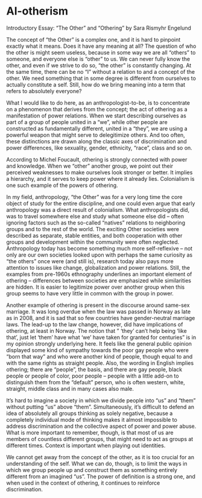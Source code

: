 # AI-otherism

Introductory Essay: “The Other” and “Othering”
by Sara Rismyhr Engelund

The concept of “the Other” is a complex one, and it is hard to pinpoint exactly what it means. Does it have any meaning at all? The question of who the other is might seem useless, because in some way we are all “others” to someone, and everyone else is “other” to us. We can never fully know the other, and even if we strive to do so, “the other” is constantly changing. At the same time, there can be no “I” without a relation to and a concept of the other. We need something that in some degree is different from ourselves to actually constitute a self. Still, how do we bring meaning into a term that refers to absolutely everyone?

What I would like to do here, as an anthropologist-to-be, is to concentrate on a phenomenon that derives from the concept; the act of othering as a manifestation of power relations. When we start describing ourselves as part of a group of people united in a “we”, while other people are constructed as fundamentally different, united in a “they”, we are using a powerful weapon that might serve to delegitimize others. And too often, these distinctions are drawn along the classic axes of discrimination and power differences, like sexuality, gender, ethnicity, “race”, class and so on.

According to Michel Foucault, othering is strongly connected with power and knowledge. When we “other” another group, we point out their perceived weaknesses to make ourselves look stronger or better. It implies a hierarchy, and it serves to keep power where it already lies. Colonialism is one such example of the powers of othering.

In my field, anthropology, “the Other” was for a very long time the core object of study for the entire discipline, and one could even argue that early anthropology was a direct result of colonialism. What anthropologists did, was to travel somewhere else and study what someone else did – often ignoring factors such as the so-called “natives” relations to neighboring groups and to the rest of the world. The exciting Other societies were described as separate, stable entities, and both cooperation with other groups and development within the community were often neglected. Anthropology today has become something much more self-reflexive – not only are our own societies looked upon with perhaps the same curiosity as “the others” once were (and still is), research today also pays more attention to issues like change, globalization and power relations. Still, the examples from pre-1960s ethnography underlines an important element of othering – differences between societies are emphasized while similarities are hidden. It is easier to legitimize power over another group when this group seems to have very little in common with the group in power.

Another example of othering is present in the discourse around same-sex marriage. It was long overdue when the law was passed in Norway as late as in 2008, and it is sad that so few countries have gender-neutral marriage laws. The lead-up to the law change, however, did have implications of othering, at least in Norway. The notion that ” ‘they’ can’t help being ‘like that’, just let ‘them’ have what ‘we’ have taken for granted for centuries” is in my opinion strongly underlying here. It feels like the general public opinion displayed some kind of sympathy towards the poor gay people who were “born that way” and who were another kind of people, though equal to and with the same rights as straight people. Also, the wording in English implies othering; there are “people”, the basis, and there are gay people, black people or people of color, poor people – people with a little add-on to distinguish them from the “default” person, who is often western, white, straight, middle class and in many cases also male.

It’s hard to imagine a society in which we divide people into “us” and “them” without putting “us” above “them”. Simultaneously, it’s difficult to defend an idea of absolutely all groups thinking as solely negative, because a completely individual mode of thinking makes it almost impossible to address discrimination and the collective aspect of power and power abuse. What is more important to remember, though, is that most of us are members of countless different groups, that might need to act as groups at different times. Context is important when playing out identities.

We cannot get away from the concept of the other, as it is too crucial for an understanding of the self. What we can do, though, is to limit the ways in which we group people up and construct them as something entirely different from an imagined “us”. The power of definition is a strong one, and when used in the context of othering, it continues to reinforce discrimination.
